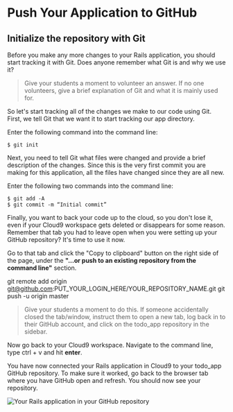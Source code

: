 # Push Your Application to GitHub

## Initialize the repository with Git
Before you make any more changes to your Rails application, you should start tracking it with Git. Does anyone remember what Git is and why we use it?

>Give your students a moment to volunteer an answer. If no one volunteers, give a brief explanation of Git and what it is mainly used for.

So let's start tracking all of the changes we make to our code using Git. First, we tell Git that we want it to start tracking our app directory.

Enter the following command into the command line:
```Shell
$ git init
```

Next, you need to tell Git what files were changed and provide a brief description of the changes. Since this is the very first commit you are making for this application, all the files have changed since they are all new.

Enter the following two commands into the command line:
```Shell
$ git add -A
$ git commit -m “Initial commit”
```

Finally, you want to back your code up to the cloud, so you don't lose it, even if your Cloud9 workspace gets deleted or disappears for some reason. Remember that tab you had to leave open when you were setting up your GitHub repository? It's time to use it now.

Go to that tab and click the "Copy to clipboard" button on the right side of the page, under the **"...or push to an existing repository from the command line"** section.

git remote add origin git@github.com:PUT_YOUR_LOGIN_HERE/YOUR_REPOSITORY_NAME.git
git push -u origin master

>Give your students a moment to do this. If someone accidentally closed the tab/window, instruct them to open a new tab, log back in to their GitHub account, and click on the todo_app repository in the sidebar.

Now go back to your Cloud9 workspace. Navigate to the command line, type ctrl + v and hit **enter**.

You have now connected your Rails application in Cloud9 to your todo_app GitHub repository. To make sure it worked, go back to the browser tab where you have GitHub open and refresh. You should now see your repository.

![Your Rails application in your GitHub repository](/images/push_your_application_to_github/02.png "Your Rails application in your GitHub repository")
